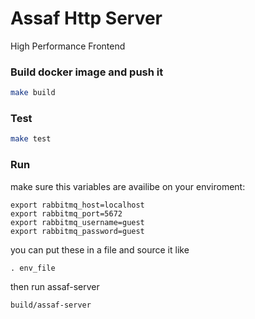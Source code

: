 Assaf Http Server
==================

High Performance Frontend

### Build docker image and push it
```bash
make build
```

### Test
```bash
make test
```

### Run

make sure this variables are availibe on your enviroment:
```
export rabbitmq_host=localhost
export rabbitmq_port=5672
export rabbitmq_username=guest
export rabbitmq_password=guest
```
you can put these in a file and source it like

```
. env_file
``` 
then run assaf-server
```
build/assaf-server
```

